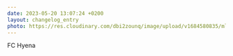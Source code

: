 ```yaml
---
date: 2023-05-20 13:07:24 +0200
layout: changelog_entry
photo: https://res.cloudinary.com/dbi2zounq/image/upload/v1684580835/mluqdrj0gu1b9oyjsi8p.jpg
---
```

FC Hyena
